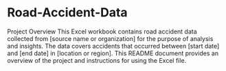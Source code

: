# Road-Accident-Data

Project Overview
This Excel workbook contains road accident data collected from [source name or organization] for the purpose of analysis and insights. The data covers accidents that occurred between [start date] and [end date] in [location or region]. This README document provides an overview of the project and instructions for using the Excel file.

